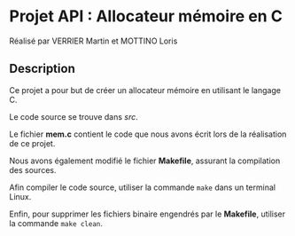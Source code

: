 # Projet API : Allocateur mémoire en C
Réalisé par VERRIER Martin et MOTTINO Loris



## Description
Ce projet a pour but de créer un allocateur mémoire en utilisant le langage C.

Le code source se trouve dans _src_.

Le fichier __mem.c__ contient le code que nous avons écrit lors de la réalisation de ce projet.

Nous avons également modifié le fichier __Makefile__, assurant la compilation des sources.

Afin compiler le code source, utiliser la commande `make` dans un terminal Linux.

Enfin, pour supprimer les fichiers binaire engendrés par le __Makefile__, utiliser la commande `make clean`.
